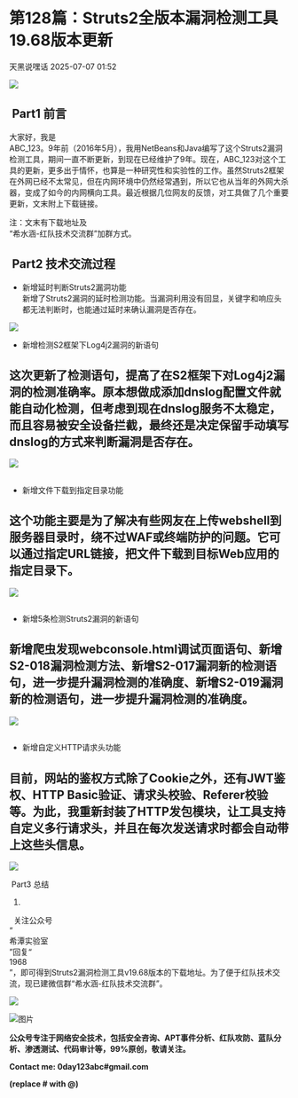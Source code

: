 #  第128篇：Struts2全版本漏洞检测工具19.68版本更新  
 天黑说嘿话   2025-07-07 01:52  
  
![](https://mmbiz.qpic.cn/mmbiz_png/OAz0RNU450ATcz6jUJnFNeOxRzVZ9LbcCCMJ6Af2WYicgMPA32IwibF8mI2ibC9h8jaHkhxnZzZuqctMLRTxDudicA/640?wx_fmt=png "")  
##  Part1 前言   
  
大家好，我是  
ABC_123。9年前（2016年5月），我用NetBeans和Java编写了这个Struts2漏洞检测工具，期间一直不断更新，到现在已经维护了9年。现在，ABC_123对这个工具的更新，更多出于情怀，也算是一种研究性和实验性的工作。虽然Struts2框架在外网已经不太常见，但在内网环境中仍然经常遇到，所以它也从当年的外网大杀器，变成了如今的内网横向工具。最近根据几位网友的反馈，对工具做了几个重要更新，文末附上下载链接。  
  
注：文末有下载地址及  
“希水涵-红队技术交流群”加群方式。  
  
  
  
##  Part2 技术交流过程   
- 新增延时判断Struts2漏洞功能  
新增了Struts2漏洞的延时检测功能。当漏洞利用没有回显，关键字和响应头都无法判断时，也能通过延时来确认漏洞是否存在。  
  
![](https://mmbiz.qpic.cn/mmbiz_png/OAz0RNU450BNDMQvocibmc8NNpytuUGcC8Uzag4yMMSB8KarUjLnlQU7pp6CaIPuIwdUdDJ4f0fa1l4ZRBPga0w/640?wx_fmt=png&from=appmsg "")  
  
- 新增检测S2框架下Log4j2漏洞的新语句  
## 这次更新了检测语句，提高了在S2框架下对Log4j2漏洞的检测准确率。原本想做成添加dnslog配置文件就能自动化检测，但考虑到现在dnslog服务不太稳定，而且容易被安全设备拦截，最终还是决定保留手动填写dnslog的方式来判断漏洞是否存在。  
  
![](https://mmbiz.qpic.cn/mmbiz_png/OAz0RNU450BNDMQvocibmc8NNpytuUGcCiam9DaRQQZZL4bTPDkR0y3nBdSRGWwhTSFQnzichMXc6lwPXFO6B05YA/640?wx_fmt=png&from=appmsg "")  
##   
- 新增文件下载到指定目录功能  
## 这个功能主要是为了解决有些网友在上传webshell到服务器目录时，绕不过WAF或终端防护的问题。它可以通过指定URL链接，把文件下载到目标Web应用的指定目录下。  
  
![](https://mmbiz.qpic.cn/mmbiz_png/OAz0RNU450BNDMQvocibmc8NNpytuUGcC629seiaVxBmbLqBx9g2ibtEHiahyTfzZQMugpGmee3odIKlDsrYWxibl5g/640?wx_fmt=png&from=appmsg "")  
##   
- 新增5条检测Struts2漏洞的新语句  
## 新增爬虫发现webconsole.html调试页面语句、新增S2-018漏洞检测方法、新增S2-017漏洞新的检测语句，进一步提升漏洞检测的准确度、新增S2-019漏洞新的检测语句，进一步提升漏洞检测的准确度。  
  
![](https://mmbiz.qpic.cn/mmbiz_png/OAz0RNU450BNDMQvocibmc8NNpytuUGcClgpZpIK698J24MG2v5DESUPaAoiaDYL9nvAwKxIfJMJssrcp0DlHK3g/640?wx_fmt=png&from=appmsg "")  
##   
- 新增自定义HTTP请求头功能  
## 目前，网站的鉴权方式除了Cookie之外，还有JWT鉴权、HTTP Basic验证、请求头校验、Referer校验等。为此，我重新封装了HTTP发包模块，让工具支持自定义多行请求头，并且在每次发送请求时都会自动带上这些头信息。  
  
![](https://mmbiz.qpic.cn/mmbiz_png/OAz0RNU450BNDMQvocibmc8NNpytuUGcCsGjTYM0iar2rnxZGibNjEfPUAG9t17PryOxJc0LqjicLErhn8m587wOVg/640?wx_fmt=png&from=appmsg "")  
  
  
 Part3 总结   
  
1.  
  关注公众号  
“  
希潭实验室  
”回复“  
1968  
”，即可得到Struts2漏洞检测工具v19.68版本的下载地址。为了便于红队技术交流，现已建微信群“希水涵-红队技术交流群”。  
  
![](https://mmbiz.qpic.cn/mmbiz_jpg/OAz0RNU450BNDMQvocibmc8NNpytuUGcCEjSfknTJgx0vLXO1iavSF77VDpXK3pBwMyf6HI2jl58pYj1HK5UiaKxQ/640?wx_fmt=jpeg&from=appmsg "")  
  
  
![图片](https://mmbiz.qpic.cn/mmbiz_png/OAz0RNU450A5qqg2iaK6KIYYR8y6pF5Rh3JHDibOKOop204nXz618iawdRb8dABicMPtHb2PkJE8x6koJO5HyuwZJQ/640?wx_fmt=other&wxfrom=5&wx_lazy=1&wx_co=1&tp=webp "")  
  
  
**公众号专注于网络安全技术，包括安全咨询、APT事件分析、红队攻防、蓝队分析、渗透测试、代码审计等，99%原创，敬请关注。**  
  
**Contact me: 0day123abc#gmail.com**  
  
**(replace # with @)**  
  
  
